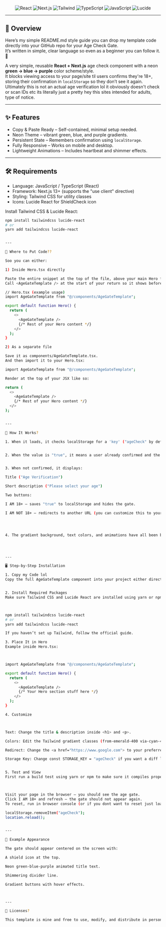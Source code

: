 <div align="center">

<!-- Animated SVG Title (blue neon shimmer) -->
<svg width="100%" height="110" viewBox="0 0 1200 110" xmlns="http://www.w3.org/2000/svg" role="img" aria-label="Age Gate Template (Green • Blue • Purple Theme)">
  <defs>
    <linearGradient id="grad">
      <stop offset="0%" stop-color="#60A5FA"/>
      <stop offset="50%" stop-color="#22D3EE"/>
      <stop offset="100%" stop-color="#A78BFA"/>
    </linearGradient>
    <linearGradient id="shine">
      <stop offset="0%" stop-color="#ffffff" stop-opacity="0"/>
      <stop offset="50%" stop-color="#ffffff" stop-opacity="0.85"/>
      <stop offset="100%" stop-color="#ffffff" stop-opacity="0"/>
    </linearGradient>
    <mask id="title-mask">
      <rect width="1200" height="110" fill="black"/>
      <text x="50%" y="72%" dominant-baseline="middle" text-anchor="middle"
            font-family="Orbitron, ui-sans-serif, system-ui" font-size="38" font-weight="800">
        Age Gate Template (Green • Blue • Purple Theme)
      </text>
    </mask>
  </defs>
  <rect width="1200" height="110" fill="url(#grad)" mask="url(#title-mask)"/>
  <rect width="260" height="110" fill="url(#shine)" mask="url(#title-mask)">
    <animate attributeName="x" from="-260" to="1200" dur="4s" repeatCount="indefinite" />
  </rect>
</svg>

<!-- Tech badges -->
<p>
  <img alt="React" src="https://img.shields.io/badge/React-20232a?logo=react&logoColor=61dafb&labelColor=20232a">
  <img alt="Next.js" src="https://img.shields.io/badge/Next.js-000000?logo=nextdotjs&logoColor=white">
  <img alt="Tailwind" src="https://img.shields.io/badge/Tailwind_CSS-0b1120?logo=tailwindcss&logoColor=38bdf8">
  <img alt="TypeScript" src="https://img.shields.io/badge/TypeScript-1f2937?logo=typescript&logoColor=3178c6">
  <img alt="JavaScript" src="https://img.shields.io/badge/JavaScript-1f2937?logo=javascript&logoColor=f7df1e">
  <img alt="Lucide" src="https://img.shields.io/badge/Lucide-0b1324?logo=lucide&logoColor=9b89ff">
</p>
</div>

---

## 📝 Overview
Here’s my simple README.md style guide you can drop my template code directly into your GitHub repo for your Age Check Gate.  
It’s written in simple, clear language so even as a beginner you can follow it. 🤗

A very simple, reusable **React + Next.js** age check component with a neon **green → blue → purple** color scheme/style.  
It blocks viewing access to your page/site til users confirms they're 18+, storing their confirmation in `localStorage` so they don’t see it again. Ultimately this is not an actual age verification lol it obviously doesn't check or scan IDs etc its literally just a pretty hey this sites intended for adults, type of notice.

---

## ✨ Features
- Copy & Paste Ready – Self-contained, minimal setup needed.  
- Neon Theme – vibrant green, blue, and purple gradients.  
- Persistent State – Remembers confirmation using `localStorage`.  
- Fully Responsive – Works on mobile and desktop.  
- Lightweight Animations – Includes heartbeat and shimmer effects.

---

## 🛠 Requirements
- Language: JavaScript / TypeScript (React)  
- Framework: Next.js 13+ (supports the "use client" directive)  
- Styling: Tailwind CSS for utility classes  
- Icons: Lucide React for ShieldCheck icon  

Install Tailwind CSS & Lucide React:
```bash
npm install tailwindcss lucide-react
# or
yarn add tailwindcss lucide-react


---

📂 Where to Put Code??

Soo you can either:

1) Inside Hero.tsx directly

Paste the entire snippet at the top of the file, above your main Hero function.
Call <AgeGateTemplate /> at the start of your return so it shows before any other content.

// Hero.tsx (example usage)
import AgeGateTemplate from "@/components/AgeGateTemplate";

export default function Hero() {
  return (
    <>
      <AgeGateTemplate />
      {/* Rest of your Hero content */}
    </>
  );
}

2) As a separate file

Save it as components/AgeGateTemplate.tsx.
And then import it to your Hero.tsx:

import AgeGateTemplate from "@/components/AgeGateTemplate";

Render at the top of your JSX like so:

return (
  <>
    <AgeGateTemplate />
    {/* Rest of your Hero content */}
  </>
);


---

📜 How It Works?

1. When it loads, it checks localStorage for a 'key' ("ageCheck" by default).


2. When the value is "true", it means a user already confirmed and the gate won’t be shown.


3. When not confirmed, it displays:

Title ("Age Verification")

Short description ("Please select your age")

Two buttons:

I AM 18+ – saves "true" to localStorage and hides the gate.

I AM NOT 18+ – redirects to another URL (you can customize this to your preference ofc).




4. The gradient background, text colors, and animations have all been built using Tailwind classes and very simple CSS animations.




---

🖥️ Step-by-Step Installation

1. Copy my Code lol
Copy the full AgeGateTemplate component into your project either directly into Hero.tsx or as its own separate component.


2. Install Required Packages
Make sure Tailwind CSS and Lucide React are installed using yarn or npm.



npm install tailwindcss lucide-react
# or
yarn add tailwindcss lucide-react

If you haven’t set up Tailwind, follow the official guide.

3. Place It in Hero
Example inside Hero.tsx:



import AgeGateTemplate from "@/components/AgeGateTemplate";

export default function Hero() {
  return (
    <>
      <AgeGateTemplate />
      {/* Your Hero section stuff here */}
    </>
  );
}

4. Customize



Text: Change the title & description inside <h1> and <p>.

Colors: Edit the Tailwind gradient classes (from-emerald-400 via-cyan-400 to-purple-500).

Redirect: Change the <a href="https://www.google.com"> to your preferred under-18 page.

Storage Key: Change const STORAGE_KEY = "ageCheck" if you want a diff localStorage key.


5. Test and View
First run a build test using yarn or npm to make sure it compiles properly without error, saves inconvenience and steps to deploy successfully without build errors. Always test in your local environments, run something like yarn build etc before deployment.



Visit your page in the browser — you should see the age gate.
Click I AM 18+ and refresh — the gate should not appear again.
To reset, run in browser console (or if you dont want to reset just load site in mew incognito tab to test the other buttons redirect):

localStorage.removeItem("ageCheck"); 
location.reload();


---

🎨 Example Appearance

The gate should appear centered on the screen with:

A shield icon at the top.

Neon green-blue-purple animated title text.

Shimmering divider line.

Gradient buttons with hover effects.



---

📄 Licenses?

This template is mine and free to use, modify, and distribute in personal or commercial projects. No credit or anything necessary (but always appreciated!)
